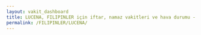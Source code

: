 ```yaml
---
layout: vakit_dashboard
title: LUCENA, FILIPINLER için iftar, namaz vakitleri ve hava durumu - ilçe/eyalet seç
permalink: /FILIPINLER/LUCENA/
---
```


<script type="text/javascript">
  var GLOBAL_COUNTRY = 'FILIPINLER';
  var GLOBAL_CITY = 'LUCENA';
  var GLOBAL_STATE = '';
  var lat = 72;
  var lon = 21;
</script>
